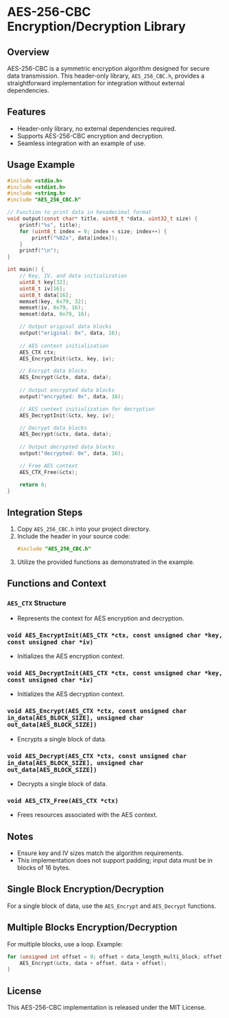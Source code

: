# AES-256-CBC Encryption/Decryption Library

## Overview
AES-256-CBC is a symmetric encryption algorithm designed for secure data transmission. This header-only library, `AES_256_CBC.h`, provides a straightforward implementation for integration without external dependencies.

## Features
- Header-only library, no external dependencies required.
- Supports AES-256-CBC encryption and decryption.
- Seamless integration with an example of use.

## Usage Example
```c
#include <stdio.h>
#include <stdint.h>
#include <string.h>
#include "AES_256_CBC.h"

// Function to print data in hexadecimal format
void output(const char* title, uint8_t *data, uint32_t size) {
    printf("%s", title);
    for (uint8_t index = 0; index < size; index++) {
        printf("%02x", data[index]);
    }
    printf("\n");
}

int main() {
    // Key, IV, and data initialization
    uint8_t key[32];
    uint8_t iv[16];
    uint8_t data[16];
    memset(key, 0x79, 32);
    memset(iv, 0x79, 16);
    memset(data, 0x79, 16);

    // Output original data blocks
    output("original: 0x", data, 16);
    
    // AES context initialization
    AES_CTX ctx;
    AES_EncryptInit(&ctx, key, iv);

    // Encrypt data blocks
    AES_Encrypt(&ctx, data, data);
    
    // Output encrypted data blocks
    output("encrypted: 0x", data, 16);

    // AES context initialization for decryption
    AES_DecryptInit(&ctx, key, iv);

    // Decrypt data blocks
    AES_Decrypt(&ctx, data, data);
    
    // Output decrypted data blocks
    output("decrypted: 0x", data, 16);

    // Free AES context
    AES_CTX_Free(&ctx);

    return 0;
}
```

## Integration Steps
1. Copy `AES_256_CBC.h` into your project directory.
2. Include the header in your source code:
   ```c
   #include "AES_256_CBC.h"
   ```
3. Utilize the provided functions as demonstrated in the example.

## Functions and Context

### `AES_CTX` Structure
- Represents the context for AES encryption and decryption.

### `void AES_EncryptInit(AES_CTX *ctx, const unsigned char *key, const unsigned char *iv)`
- Initializes the AES encryption context.

### `void AES_DecryptInit(AES_CTX *ctx, const unsigned char *key, const unsigned char *iv)`
- Initializes the AES decryption context.

### `void AES_Encrypt(AES_CTX *ctx, const unsigned char in_data[AES_BLOCK_SIZE], unsigned char out_data[AES_BLOCK_SIZE])`
- Encrypts a single block of data.

### `void AES_Decrypt(AES_CTX *ctx, const unsigned char in_data[AES_BLOCK_SIZE], unsigned char out_data[AES_BLOCK_SIZE])`
- Decrypts a single block of data.

### `void AES_CTX_Free(AES_CTX *ctx)`
- Frees resources associated with the AES context.

## Notes
- Ensure key and IV sizes match the algorithm requirements.
- This implementation does not support padding; input data must be in blocks of 16 bytes.

## Single Block Encryption/Decryption
For a single block of data, use the `AES_Encrypt` and `AES_Decrypt` functions.

## Multiple Blocks Encryption/Decryption
For multiple blocks, use a loop. Example:
```c
for (unsigned int offset = 0; offset < data_length_multi_block; offset += 16) {
    AES_Encrypt(&ctx, data + offset, data + offset);
}
```

## License
This AES-256-CBC implementation is released under the MIT License.
